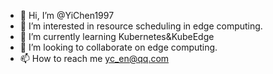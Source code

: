 - 👋 Hi, I’m @YiChen1997
- 👀 I’m interested in resource scheduling in edge computing.
- 🌱 I’m currently learning Kubernetes&KubeEdge
- 💞️ I’m looking to collaborate on edge computing.
- 📫 How to reach me yc_en@qq.com

<!---
YiChen1997/YiChen1997 is a ✨ special ✨ repository because its `README.md` (this file) appears on your GitHub profile.
You can click the Preview link to take a look at your changes.
--->
